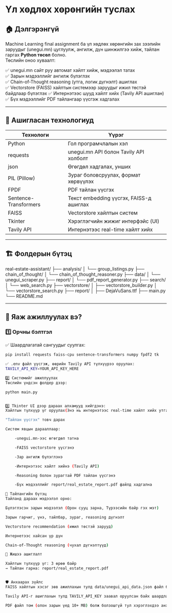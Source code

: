 # Үл хөдлөх хөрөнгийн туслах

## 🏠 Дэлгэрэнгүй

Machine Learning final assignment ба үл хөдлөх хөрөнгийн зах зээлийн заруудыг (unegui.mn) цуглуулж, ангилж, дүн шинжилгээ хийж, тайлан гаргах **Python төсөл** болно.  
Төслийн оноо хуваалт:

✅ unegui.mn сайт руу автомат хайлт хийж, мэдээлэл татах  
✅ Зарын мэдээллийг ангилж бүлэглэх  
✅ Chain-of-Thought reasoning (утга, логик дүгнэлт) ашиглах  
✅ Vectorstore (FAISS) хайлтын системээр заруудыг ижил төстэй байдлаар бүлэглэх
✅ Интернэтээс шууд хайлт хийх (Tavily API ашиглан)  
✅ Бүх мэдээллийг PDF тайлангаар үүсгэж хадгалах

---

## 🧩 Ашигласан технологиуд

| Технологи              | Үүрэг                                   |
|------------------------|------------------------------------------|
| Python                 | Гол програмчлалын хэл                     |
| requests               | unegui.mn API болон Tavily API холболт    |
| json                   | Өгөгдөл хадгалах, унших                    |
| PIL (Pillow)           | Зураг боловсруулах, формат хөрвүүлэх       |
| FPDF                   | PDF тайлан үүсгэх                         |
| Sentence-Transformers  | Текст embedding үүсгэх, FAISS-д ашиглах   |
| FAISS                  | Vectorstore хайлтын систем                 |
| Tkinter                | Хэрэглэгчийн жижиг интерфэйс (UI)               |
| Tavily API             | Интернэтээс real-time хайлт хийх           |

---

## 🏗️ Фолдерын бүтэц

real-estate-assistant/
├── analysis/
│ └── group_listings.py
├── chain_of_thought/
│ └── chain_of_thought_reasoner.py
├── data/
│ └── unegui_scraper.py
├── report/
│ └── pdf_report_generator.py
├── search/
│ └── web_search.py
├── vectorstore/
│ ├── vectorstore_builder.py
│ └── vectorstore_search.py
├── report/
│ ├── DejaVuSans.ttf
├── main.py
└── README.md


---

## 🚀 Яаж ажиллуулах вэ?

### 1️⃣ **Орчны бэлтгэл**

✅ Шаардлагатай сангуудыг суулгах:
```bash
pip install requests faiss-cpu sentence-transformers numpy fpdf2 tk

✅ .env файл үүсгэж, өөрийн Tavily API түлхүүрээ оруулах:
TAVILY_API_KEY=YOUR_API_KEY_HERE

2️⃣ Системийг ажиллуулах
Төслийн үндсэн фолдер дээр:

python main.py


3️⃣ Tkinter UI дээр дараах алхамууд хийгдэнэ:
Хайлтын түлхүүр үг оруулах(Энэ нь интернэтээс real-time хайлт хийх утга болно)

"Тайлан үүсгэх" товч дарах

Систем явцын дарааллаар:

    -unegui.mn-ээс өгөгдөл татна

    -FAISS vectorstore үүсгэнэ

    -Зар ангилж бүлэглэнэ

    -Интернэтээс хайлт хийнэ (Tavily API)

    -Reasoning болон зурагтай PDF тайлан үүсгэнэ

    -Бүх мэдээллийг report/real_estate_report.pdf файлд хадгална

📄 Тайлангийн бүтэц
Тайланд дараах мэдээлэл орно:

Бүлэглэсэн зарын мэдээлэл (Орон сууц зарна, Түрээсийн байр гэх мэт)

Зарын гарчиг, үнэ, тайлбар, зураг, reasoning дүгнэлт

Vectorstore recommendation (ижил төстэй зарууд)

Интернетээс хайсан үр дүн

Chain-of-Thought reasoning (чухал дүгнэлтүүд)

📌 Жишээ ашиглалт

Хайлтын түлхүүр үг: 3 өрөө байр
→ Тайлан гарна: report/real_estate_report.pdf


🛡️ Анхаарах зүйлс
FAISS хайлтын хэсэг зөв ажиллахын тулд data/unegui_api_data.json файл байх ёстой (unegui_scraper ашиглан автоматаар татна)

Tavily API-г ашиглахын тулд TAVILY_API_KEY заавал оруулсан байх шаардлагатай

PDF файл том (олон зарын үед 10+ MB) болж болзошгүй тул хэрэглэхдээ анхаараарай
